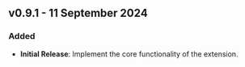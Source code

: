 ## v0.9.1 - 11 September 2024

### Added

- **Initial Release**: Implement the core functionality of the extension.
